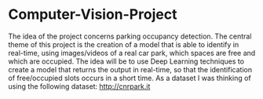 # Computer-Vision-Project
The idea of the project concerns parking occupancy detection. The central theme of this project is the creation of a model that is able to identify in real-time, using images/videos of a real car park, which spaces are free and which are occupied. The idea will be to use Deep Learning techniques to create a model that returns the output in real-time, so that the identification of free/occupied slots occurs in a short time. As a dataset I was thinking of using the following dataset: http://cnrpark.it
